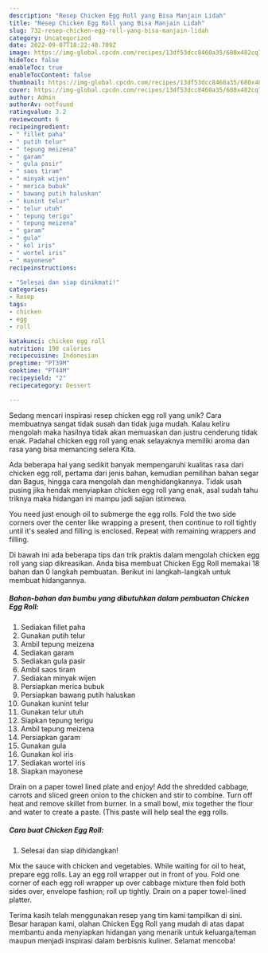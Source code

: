 ```yaml
---
description: "Resep Chicken Egg Roll yang Bisa Manjain Lidah"
title: "Resep Chicken Egg Roll yang Bisa Manjain Lidah"
slug: 732-resep-chicken-egg-roll-yang-bisa-manjain-lidah
category: Uncategorized
date: 2022-09-07T18:22:40.709Z
image: https://img-global.cpcdn.com/recipes/13df53dcc8460a35/680x482cq70/chicken-egg-roll-foto-resep-utama.jpg
hideToc: false
enableToc: true
enableTocContent: false
thumbnail: https://img-global.cpcdn.com/recipes/13df53dcc8460a35/680x482cq70/chicken-egg-roll-foto-resep-utama.jpg
cover: https://img-global.cpcdn.com/recipes/13df53dcc8460a35/680x482cq70/chicken-egg-roll-foto-resep-utama.jpg
author: Admin
authorAv: notfound
ratingvalue: 3.2
reviewcount: 6
recipeingredient:
- " fillet paha"
- " putih telur"
- " tepung meizena"
- " garam"
- " gula pasir"
- " saos tiram"
- " minyak wijen"
- " merica bubuk"
- " bawang putih haluskan"
- " kunint telur"
- " telur utuh"
- " tepung terigu"
- " tepung meizena"
- " garam"
- " gula"
- " kol iris"
- " wortel iris"
- " mayonese"
recipeinstructions:

- "Selesai dan siap dinikmati!"
categories:
- Resep
tags:
- chicken
- egg
- roll

katakunci: chicken egg roll 
nutrition: 190 calories
recipecuisine: Indonesian
preptime: "PT39M"
cooktime: "PT44M"
recipeyield: "2"
recipecategory: Dessert

---
```





Sedang mencari inspirasi resep chicken egg roll yang unik? Cara membuatnya sangat tidak susah dan tidak juga mudah. Kalau keliru mengolah maka hasilnya tidak akan memuaskan dan justru cenderung tidak enak. Padahal chicken egg roll yang enak selayaknya memiliki aroma dan rasa yang bisa memancing selera Kita.





Ada beberapa hal yang sedikit banyak mempengaruhi kualitas rasa dari chicken egg roll, pertama dari jenis bahan, kemudian pemilihan bahan segar dan Bagus, hingga cara mengolah dan menghidangkannya. Tidak usah pusing jika hendak menyiapkan chicken egg roll yang enak,      asal sudah tahu triknya maka hidangan ini mampu jadi sajian istimewa.














You need just enough oil to submerge the egg rolls. Fold the two side corners over the center like wrapping a present, then continue to roll tightly until it&#39;s sealed and filling is enclosed. Repeat with remaining wrappers and filling.






Di bawah ini ada beberapa tips dan trik praktis dalam mengolah chicken egg roll yang siap dikreasikan. Anda bisa membuat Chicken Egg Roll memakai 18 bahan dan 0 langkah pembuatan. Berikut ini langkah-langkah untuk membuat hidangannya.

<!--inarticleads1-->

##### Bahan-bahan dan bumbu yang dibutuhkan dalam pembuatan Chicken Egg Roll:

1. Sediakan  fillet paha
1. Gunakan  putih telur
1. Ambil  tepung meizena
1. Sediakan  garam
1. Sediakan  gula pasir
1. Ambil  saos tiram
1. Sediakan  minyak wijen
1. Persiapkan  merica bubuk
1. Persiapkan  bawang putih haluskan
1. Gunakan  kunint telur
1. Gunakan  telur utuh
1. Siapkan  tepung terigu
1. Ambil  tepung meizena
1. Persiapkan  garam
1. Gunakan  gula
1. Gunakan  kol iris
1. Sediakan  wortel iris
1. Siapkan  mayonese


Drain on a paper towel lined plate and enjoy! Add the shredded cabbage, carrots and sliced green onion to the chicken and stir to combine. Turn off heat and remove skillet from burner. In a small bowl, mix together the flour and water to create a paste. (This paste will help seal the egg rolls. 

<!--inarticleads2-->

##### Cara buat Chicken Egg Roll:


1. Selesai dan siap dihidangkan!

Mix the sauce with chicken and vegetables. While waiting for oil to heat, prepare egg rolls. Lay an egg roll wrapper out in front of you. Fold one corner of each egg roll wrapper up over cabbage mixture then fold both sides over, envelope fashion; roll up tightly. Drain on a paper towel-lined platter. 

Terima kasih telah menggunakan resep yang tim kami tampilkan di sini. Besar harapan kami, olahan Chicken Egg Roll yang mudah di atas dapat membantu anda menyiapkan hidangan yang menarik untuk keluarga/teman maupun menjadi inspirasi dalam berbisnis kuliner. Selamat mencoba!
